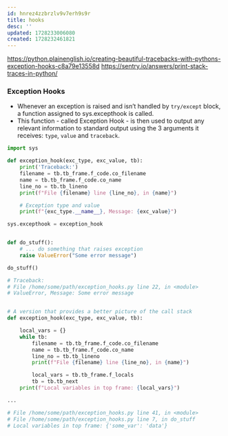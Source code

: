 ```yaml
---
id: hnrez4zzbrzlv9v7erh9s9r
title: hooks
desc: ''
updated: 1728233006080
created: 1728232461821
---
```

<https://python.plainenglish.io/creating-beautiful-tracebacks-with-pythons-exception-hooks-c8a79e13558d>
<https://sentry.io/answers/print-stack-traces-in-python/>

### Exception Hooks

- Whenever an exception is raised and isn’t handled by `try/except` block, a function assigned to sys.excepthook is called.
- This function - called Exception Hook - is then used to output any relevant information to standard output using the 3 arguments it receives: `type`, `value` and `traceback`.

```py
import sys

def exception_hook(exc_type, exc_value, tb):
    print('Traceback:')
    filename = tb.tb_frame.f_code.co_filename
    name = tb.tb_frame.f_code.co_name
    line_no = tb.tb_lineno
    print(f"File {filename} line {line_no}, in {name}")

    # Exception type and value
    print(f"{exc_type.__name__}, Message: {exc_value}")

sys.excepthook = exception_hook


def do_stuff():
    # ... do something that raises exception
    raise ValueError("Some error message")

do_stuff()

# Traceback:
# File /home/some/path/exception_hooks.py line 22, in <module>
# ValueError, Message: Some error message


# A version that provides a better picture of the call stack
def exception_hook(exc_type, exc_value, tb):

    local_vars = {}
    while tb:
        filename = tb.tb_frame.f_code.co_filename
        name = tb.tb_frame.f_code.co_name
        line_no = tb.tb_lineno
        print(f"File {filename} line {line_no}, in {name}")

        local_vars = tb.tb_frame.f_locals
        tb = tb.tb_next
    print(f"Local variables in top frame: {local_vars}")

...

# File /home/some/path/exception_hooks.py line 41, in <module>
# File /home/some/path/exception_hooks.py line 7, in do_stuff
# Local variables in top frame: {'some_var': 'data'}
```
